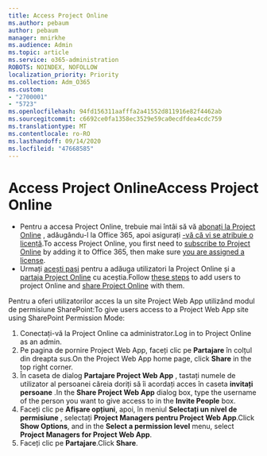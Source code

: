 ```yaml
---
title: Access Project Online
ms.author: pebaum
author: pebaum
manager: mnirkhe
ms.audience: Admin
ms.topic: article
ms.service: o365-administration
ROBOTS: NOINDEX, NOFOLLOW
localization_priority: Priority
ms.collection: Adm_O365
ms.custom:
- "2700001"
- "5723"
ms.openlocfilehash: 94fd156311aafffa2a41552d811916e82f4462ab
ms.sourcegitcommit: c6692ce0fa1358ec3529e59ca0ecdfdea4cdc759
ms.translationtype: MT
ms.contentlocale: ro-RO
ms.lasthandoff: 09/14/2020
ms.locfileid: "47668585"
---
```

# <a name="access-project-online"></a><span data-ttu-id="eb021-102">Access Project Online</span><span class="sxs-lookup"><span data-stu-id="eb021-102">Access Project Online</span></span>

- <span data-ttu-id="eb021-103">Pentru a accesa Project Online, trebuie mai întâi să vă [abonați la Project Online](https://docs.microsoft.com/ProjectOnline/get-started-with-project-online) , adăugându-l la Office 365, apoi asigurați [-vă că vi se atribuie o licență](https://docs.microsoft.com/ProjectOnline/step-1-sign-up-for-project-online#next-make-sure-you-can-get-in).</span><span class="sxs-lookup"><span data-stu-id="eb021-103">To access Project Online, you first need to [subscribe to Project Online](https://docs.microsoft.com/ProjectOnline/get-started-with-project-online) by adding it to Office 365, then make sure [you are assigned a license](https://docs.microsoft.com/ProjectOnline/step-1-sign-up-for-project-online#next-make-sure-you-can-get-in).</span></span>
- <span data-ttu-id="eb021-104">Urmați [acești pași](https://docs.microsoft.com/ProjectOnline/step-2-add-people-to-project-online) pentru a adăuga utilizatori la Project Online și a [partaja Project Online](https://docs.microsoft.com/ProjectOnline/step-2-add-people-to-project-online#4-finally-share-project-online-with-the-people-you-added) cu aceștia.</span><span class="sxs-lookup"><span data-stu-id="eb021-104">Follow [these steps](https://docs.microsoft.com/ProjectOnline/step-2-add-people-to-project-online) to add users to project Online and [share Project Online](https://docs.microsoft.com/ProjectOnline/step-2-add-people-to-project-online#4-finally-share-project-online-with-the-people-you-added) with them.</span></span>

<span data-ttu-id="eb021-105">Pentru a oferi utilizatorilor acces la un site Project Web App utilizând modul de permisiune SharePoint:</span><span class="sxs-lookup"><span data-stu-id="eb021-105">To give users access to a Project Web App site using SharePoint Permission Mode:</span></span>

1. <span data-ttu-id="eb021-106">Conectați-vă la Project Online ca administrator.</span><span class="sxs-lookup"><span data-stu-id="eb021-106">Log in to Project Online as an admin.</span></span>
2. <span data-ttu-id="eb021-107">Pe pagina de pornire Project Web App, faceți clic pe **Partajare** în colțul din dreapta sus.</span><span class="sxs-lookup"><span data-stu-id="eb021-107">On the Project Web App home page, click **Share** in the top right corner.</span></span>
3. <span data-ttu-id="eb021-108">În caseta de dialog **Partajare Project Web App** , tastați numele de utilizator al persoanei căreia doriți să îi acordați acces în caseta **invitați persoane** .</span><span class="sxs-lookup"><span data-stu-id="eb021-108">In the **Share Project Web App** dialog box, type the username of the person you want to give access to in the **Invite People** box.</span></span>
4. <span data-ttu-id="eb021-109">Faceți clic pe **Afișare opțiuni**, apoi, în meniul **Selectați un nivel de permisiune** , selectați **Project Managers pentru Project Web App**.</span><span class="sxs-lookup"><span data-stu-id="eb021-109">Click **Show Options**, and in the **Select a permission level** menu, select **Project Managers for Project Web App**.</span></span>
5. <span data-ttu-id="eb021-110">Faceți clic pe **Partajare**.</span><span class="sxs-lookup"><span data-stu-id="eb021-110">Click **Share**.</span></span>
